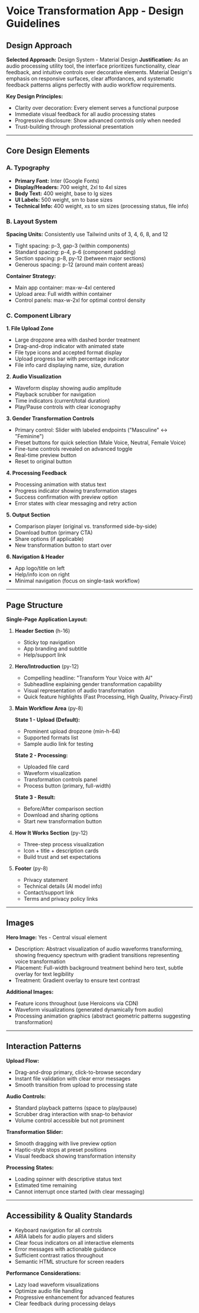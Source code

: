 # Voice Transformation App - Design Guidelines

## Design Approach

**Selected Approach:** Design System - Material Design
**Justification:** As an audio processing utility tool, the interface prioritizes functionality, clear feedback, and intuitive controls over decorative elements. Material Design's emphasis on responsive surfaces, clear affordances, and systematic feedback patterns aligns perfectly with audio workflow requirements.

**Key Design Principles:**
- Clarity over decoration: Every element serves a functional purpose
- Immediate visual feedback for all audio processing states
- Progressive disclosure: Show advanced controls only when needed
- Trust-building through professional presentation

---

## Core Design Elements

### A. Typography
- **Primary Font:** Inter (Google Fonts)
- **Display/Headers:** 700 weight, 2xl to 4xl sizes
- **Body Text:** 400 weight, base to lg sizes
- **UI Labels:** 500 weight, sm to base sizes
- **Technical Info:** 400 weight, xs to sm sizes (processing status, file info)

### B. Layout System
**Spacing Units:** Consistently use Tailwind units of 3, 4, 6, 8, and 12
- Tight spacing: p-3, gap-3 (within components)
- Standard spacing: p-4, p-6 (component padding)
- Section spacing: p-8, py-12 (between major sections)
- Generous spacing: p-12 (around main content areas)

**Container Strategy:**
- Main app container: max-w-4xl centered
- Upload area: Full width within container
- Control panels: max-w-2xl for optimal control density

### C. Component Library

**1. File Upload Zone**
- Large dropzone area with dashed border treatment
- Drag-and-drop indicator with animated state
- File type icons and accepted format display
- Upload progress bar with percentage indicator
- File info card displaying name, size, duration

**2. Audio Visualization**
- Waveform display showing audio amplitude
- Playback scrubber for navigation
- Time indicators (current/total duration)
- Play/Pause controls with clear iconography

**3. Gender Transformation Controls**
- Primary control: Slider with labeled endpoints ("Masculine" ↔ "Feminine")
- Preset buttons for quick selection (Male Voice, Neutral, Female Voice)
- Fine-tune controls revealed on advanced toggle
- Real-time preview button
- Reset to original button

**4. Processing Feedback**
- Processing animation with status text
- Progress indicator showing transformation stages
- Success confirmation with preview option
- Error states with clear messaging and retry action

**5. Output Section**
- Comparison player (original vs. transformed side-by-side)
- Download button (primary CTA)
- Share options (if applicable)
- New transformation button to start over

**6. Navigation & Header**
- App logo/title on left
- Help/info icon on right
- Minimal navigation (focus on single-task workflow)

---

## Page Structure

**Single-Page Application Layout:**

1. **Header Section** (h-16)
   - Sticky top navigation
   - App branding and subtitle
   - Help/support link

2. **Hero/Introduction** (py-12)
   - Compelling headline: "Transform Your Voice with AI"
   - Subheadline explaining gender transformation capability
   - Visual representation of audio transformation
   - Quick feature highlights (Fast Processing, High Quality, Privacy-First)

3. **Main Workflow Area** (py-8)
   
   **State 1 - Upload (Default):**
   - Prominent upload dropzone (min-h-64)
   - Supported formats list
   - Sample audio link for testing
   
   **State 2 - Processing:**
   - Uploaded file card
   - Waveform visualization
   - Transformation controls panel
   - Process button (primary, full-width)
   
   **State 3 - Result:**
   - Before/After comparison section
   - Download and sharing options
   - Start new transformation button

4. **How It Works Section** (py-12)
   - Three-step process visualization
   - Icon + title + description cards
   - Build trust and set expectations

5. **Footer** (py-8)
   - Privacy statement
   - Technical details (AI model info)
   - Contact/support link
   - Terms and privacy policy links

---

## Images

**Hero Image:** Yes - Central visual element
- Description: Abstract visualization of audio waveforms transforming, showing frequency spectrum with gradient transitions representing voice transformation
- Placement: Full-width background treatment behind hero text, subtle overlay for text legibility
- Treatment: Gradient overlay to ensure text contrast

**Additional Images:**
- Feature icons throughout (use Heroicons via CDN)
- Waveform visualizations (generated dynamically from audio)
- Processing animation graphics (abstract geometric patterns suggesting transformation)

---

## Interaction Patterns

**Upload Flow:**
- Drag-and-drop primary, click-to-browse secondary
- Instant file validation with clear error messages
- Smooth transition from upload to processing state

**Audio Controls:**
- Standard playback patterns (space to play/pause)
- Scrubber drag interaction with snap-to behavior
- Volume control accessible but not prominent

**Transformation Slider:**
- Smooth dragging with live preview option
- Haptic-style stops at preset positions
- Visual feedback showing transformation intensity

**Processing States:**
- Loading spinner with descriptive status text
- Estimated time remaining
- Cannot interrupt once started (with clear messaging)

---

## Accessibility & Quality Standards

- Keyboard navigation for all controls
- ARIA labels for audio players and sliders
- Clear focus indicators on all interactive elements
- Error messages with actionable guidance
- Sufficient contrast ratios throughout
- Semantic HTML structure for screen readers

**Performance Considerations:**
- Lazy load waveform visualizations
- Optimize audio file handling
- Progressive enhancement for advanced features
- Clear feedback during processing delays
